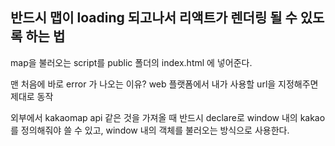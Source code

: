 ## 반드시 맵이 loading 되고나서 리액트가 렌더링 될 수 있도록 하는 법

map을 불러오는 script를 public 폴더의 index.html 에 넣어준다.

맨 처음에 바로 error 가 나오는 이유? web 플랫폼에서 내가 사용할 url을 지정해주면 제대로 동작

외부에서 kakaomap api 같은 것을 가져올 때 반드시 declare로 window 내의 kakao를 정의해줘야 쓸 수 있고, window 내의 객체를 불러오는 방식으로 사용한다.
